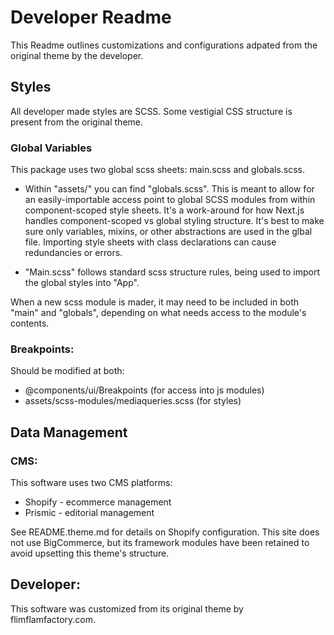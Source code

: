 # Developer Readme

This Readme outlines customizations and configurations adpated from the original theme by the developer.

## Styles

All developer made styles are SCSS. Some vestigial CSS structure is present from the original theme.

### Global Variables

This package uses two global scss sheets: main.scss and globals.scss.

- Within "assets/" you can find "globals.scss". This is meant to allow for an easily-importable access point to global SCSS modules from within component-scoped style sheets. It's a work-around for how Next.js handles component-scoped vs global styling structure. It's best to make sure only variables, mixins, or other abstractions are used in the glbal file. Importing style sheets with class declarations can cause redundancies or errors.

- "Main.scss" follows standard scss structure rules, being used to import the global styles into "App".

When a new scss module is mader, it may need to be included in both "main" and "globals", depending on what needs access to the module's contents.

### Breakpoints:

Should be modified at both:

- @components/ui/Breakpoints (for access into js modules)
- assets/scss-modules/mediaqueries.scss (for styles)

## Data Management

### CMS:

This software uses two CMS platforms:

- Shopify - ecommerce management
- Prismic - editorial management

See README.theme.md for details on Shopify configuration. This site does not use BigCommerce, but its framework modules have been retained to avoid upsetting this theme's structure.

## Developer:

This software was customized from its original theme by flimflamfactory.com.
